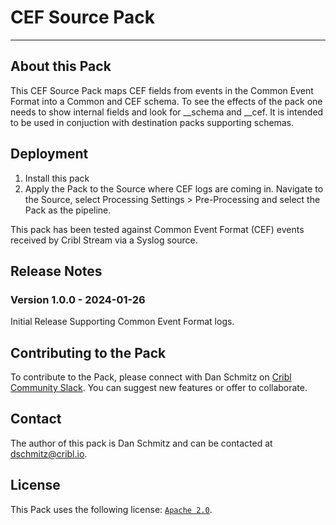 # CEF Source Pack
----

## About this Pack

This CEF Source Pack maps CEF fields from events in the Common Event Format into a Common and CEF schema.  To see the effects of the pack one needs to show internal fields and look for __schema and __cef.  It is intended to be used in conjuction with destination packs supporting schemas.

## Deployment

1. Install this pack
2. Apply the Pack to the Source where CEF logs are coming in.  Navigate to the Source, select Processing Settings > Pre-Processing and select the Pack as the pipeline.  

This pack has been tested against Common Event Format (CEF) events received by Cribl Stream via a Syslog source.

## Release Notes

### Version 1.0.0 - 2024-01-26

Initial Release Supporting Common Event Format logs.


## Contributing to the Pack

To contribute to the Pack, please connect with Dan Schmitz on [Cribl Community Slack](https://cribl-community.slack.com/). You can suggest new features or offer to collaborate.

## Contact

The author of this pack is Dan Schmitz and can be contacted at <dschmitz@cribl.io>.


## License

This Pack uses the following license: [`Apache 2.0`](https://github.com/criblio/appscope/blob/master/LICENSE).